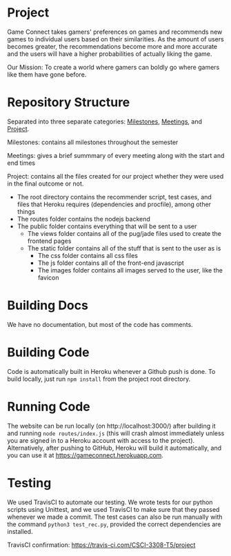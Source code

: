 # Project

Game Connect takes gamers' preferences on games and recommends new games to individual users based on their similarities. As
the amount of users becomes greater, the recommendations become more and more accurate and the users will have a higher
probabilities of actually liking the game.

Our Mission:
To create a world where gamers can boldly go where gamers like them have gone before. 


# Repository Structure

Separated into three separate categories: [Milestones](https://github.com/CSCI-3308-T5/milestones), [Meetings](https://github.com/CSCI-3308-T5/meetings), and [Project](https://github.com/CSCI-3308-T5/project). 

Milestones: contains all milestones throughout the semester

Meetings: gives a brief summmary of every meeting along with the start and end times

Project: contains all the files created for our project whether they were used in the final outcome or not.

* The root directory contains the recommender script, test cases, and files that Heroku requires (dependencies and procfile), among other things
* The routes folder contains the nodejs backend
* The public folder contains everything that will be sent to a user
  * The views folder contains all of the pug/jade files used to create the frontend pages
  * The static folder contains all of the stuff that is sent to the user as is
    * The css folder contains all css files
    * The js folder contains all of the front-end javascript
    * The images folder contains all images served to the user, like the favicon


# Building Docs
We have no documentation, but most of the code has comments.


# Building Code

Code is automatically built in Heroku whenever a Github push is done. To build locally, just run `npm install` from the project root directory.


# Running Code

The website can be run locally (on http://localhost:3000/) after building it and running `node routes/index.js` (this will crash almost immediately unless you are signed in to a Heroku account with access to the project). Alternatively, after pushing to GitHub, Heroku will build it automatically, and you can use it at https://gameconnect.herokuapp.com.

# Testing

We used TravisCI to automate our testing. We wrote tests for our python scripts using Unittest, and we used TravisCI to make sure that they passed whenever we made a commit. The test cases can also be run manually with the command `python3 test_rec.py`, provided the correct dependencies are installed.
 
TravisCI confirmation:
https://travis-ci.com/CSCI-3308-T5/project
